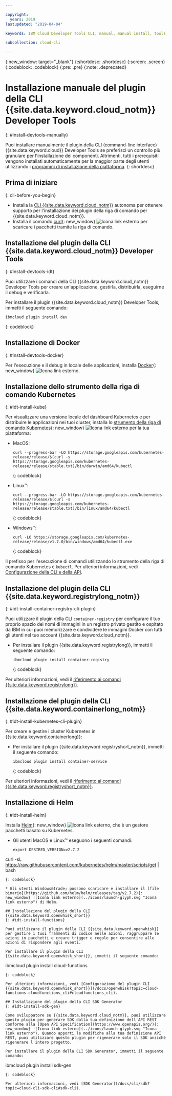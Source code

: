 ```yaml
---

copyright:
  years: 2019
lastupdated: "2019-04-04"

keywords: IBM Cloud Developer Tools CLI, manual, manual install, tools, components, developer tools, ibmcloud cli, ibmcloud, ibmcloud dev, cli, plugin, plug-in, command line, command-line, developer tools, kubernetes, kubectl

subcollection: cloud-cli

---
```


{:new_window: target="_blank"}
{:shortdesc: .shortdesc}
{:screen: .screen}
{:codeblock: .codeblock}
{:pre: .pre}
{:note: .deprecated}

# Installazione manuale del plugin della CLI {{site.data.keyword.cloud_notm}} Developer Tools
{: #install-devtools-manually}

Puoi installare manualmente il plugin della CLI (command-line interface) {{site.data.keyword.cloud}} Developer Tools se preferisci un controllo più granulare per l'installazione dei componenti. Altrimenti, tutti i prerequisiti vengono installati automaticamente per la maggior parte degli utenti utilizzando i [programmi di installazione della piattaforma](/docs/cli?topic=cloud-cli-ibmcloud-cli#step1-install-idt).
{: shortdesc}

## Prima di iniziare
{: cli-before-you-begin}

* Installa la [CLI {{site.data.keyword.cloud_notm}}](/docs/cli?topic=cloud-cli-install-ibmcloud-cli#install-ibmcloud-cli) autonoma per ottenere supporto per l'installazione dei plugin della riga di comando per {{site.data.keyword.cloud_notm}}.
* Installa il comando [curl](https://curl.haxx.se/download.html){: new_window} ![Icona link esterno](../icons/launch-glyph.svg "Icona link esterno") per scaricare i pacchetti tramite la riga di comando.

## Installazione del plugin della CLI {{site.data.keyword.cloud_notm}} Developer Tools
{: #install-devtools-idt}

Puoi utilizzare i comandi della CLI {{site.data.keyword.cloud_notm}} Developer Tools per creare un'applicazione, gestirla, distribuirla, eseguirne il debug e verificarla.

Per installare il plugin {{site.data.keyword.cloud_notm}} Developer Tools, immetti il seguente comando: 
```
ibmcloud plugin install dev
```
{: codeblock}

## Installazione di Docker
{: #install-devtools-docker}

Per l'esecuzione e il debug in locale delle applicazioni, installa [Docker](https://www.docker.com/get-started){: new_window} ![Icona link esterno](../icons/launch-glyph.svg "Icona link esterno").

## Installazione dello strumento della riga di comando Kubernetes
{: #idt-install-kube}

Per visualizzare una versione locale del dashboard Kubernetes e per distribuire le applicazioni nei tuoi cluster, installa lo [strumento della riga di comando Kubernetes](https://kubernetes.io/docs/tasks/tools/install-kubectl/){: new_window} ![Icona link esterno](../icons/launch-glyph.svg "Icona link esterno") per la tua piattaforma:

* MacOS:
  ```
  curl --progress-bar -LO https://storage.googleapis.com/kubernetes-release/release/$(curl -s https://storage.googleapis.com/kubernetes-release/release/stable.txt)/bin/darwin/amd64/kubectl
  ```
  {: codeblock}

* Linux&trade;:
  ```
  curl --progress-bar -LO https://storage.googleapis.com/kubernetes-release/release/$(curl -s https://storage.googleapis.com/kubernetes-release/release/stable.txt)/bin/linux/amd64/kubectl
  ```
  {: codeblock}

* Windows&trade;:
  ```
  curl -LO https://storage.googleapis.com/kubernetes-release/release/v1.7.0/bin/windows/amd64/kubectl.exe
  ```
  {: codeblock}

Il prefisso per l'esecuzione di comandi utilizzando lo strumento della riga di comando Kubernetes è `kubectl`. Per ulteriori informazioni, vedi [Configurazione della CLI e della API](/docs/containers?topic=containers-cs_cli_install#cs_cli_install).

## Installazione del plugin della CLI {{site.data.keyword.registrylong_notm}}
{: #idt-install-container-registry-cli-plugin}

Puoi utilizzare il plugin della CLI `container-registry` per configurare il tuo proprio spazio dei nomi di immagini in un registro privato gestito e ospitato da IBM in cui puoi memorizzare e condividere le immagini Docker con tutti gli utenti nel tuo account {{site.data.keyword.cloud_notm}}.

* Per installare il plugin {{site.data.keyword.registrylong}}, immetti il seguente comando:
  ```
  ibmcloud plugin install container-registry
  ```
  {: codeblock}

Per ulteriori informazioni, vedi il [riferimento ai comandi {{site.data.keyword.registrylong}}](/docs/services/Registry?topic=registry-registry_cli_reference).

## Installazione del plugin della CLI {{site.data.keyword.containerlong_notm}}
{: #idt-install-kubernetes-cli-plugin}

Per creare e gestire i cluster Kubernetes in {{site.data.keyword.containerlong}}:

* Per installare il plugin {{site.data.keyword.registryshort_notm}}, immetti il seguente comando:
  ```
  ibmcloud plugin install container-service
  ```
  {: codeblock}

Per ulteriori informazioni, vedi il [riferimento ai comandi {{site.data.keyword.registryshort_notm}}](/docs/containers-cli-plugin?topic=containers-cli-plugin-cs_cli_reference).

## Installazione di Helm
{: #idt-install-helm}

Installa [Helm](https://helm.sh/docs/){: new_window} ![Icona link esterno](../icons/launch-glyph.svg "Icona link esterno"), che è un gestore pacchetti basato su Kubernetes.

* Gli utenti MacOS e Linux&trade; eseguono i seguenti comandi:
  ```
  export DESIRED_VERSION=v2.7.2
curl -sL https://raw.githubusercontent.com/kubernetes/helm/master/scripts/get | bash
  ```
  {: codeblock}

* Gli utenti Windows&trade; possono scaricare e installare il [file binario](https://github.com/helm/helm/releases/tag/v2.7.2){: new_window} ![Icona link esterno](../icons/launch-glyph.svg "Icona link esterno") di Helm.

## Installazione del plugin della CLI {{site.data.keyword.openwhisk_short}}
{: #idt-install-functions}

Puoi utilizzare il plugin della CLI {{site.data.keyword.openwhisk}} per gestire i tuoi frammenti di codice nelle azioni, raggruppare le azioni in pacchetti e creare trigger e regole per consentire alle azioni di rispondere agli eventi.

Per installare il plugin della CLI {{site.data.keyword.openwhisk_short}}, immetti il seguente comando:
```
ibmcloud plugin install cloud-functions
```
{: codeblock}

Per ulteriori informazioni, vedi [Configurazione del plugin CLI {{site.data.keyword.openwhisk_short}}](/docs/openwhisk?topic=cloud-functions-cloudfunctions_cli#cloudfunctions_cli).

## Installazione del plugin della CLI SDK Generator
{: #idt-install-sdk-gen}

Come sviluppatore su {{site.data.keyword.cloud_notm}}, puoi utilizzare questo plugin per generare SDK dalla tua definizione dell'API REST conforme alla [Open API Specification](https://www.openapis.org/){: new_window} ![Icona link esterno](../icons/launch-glyph.svg "Icona link esterno"). Quando apporti le modifiche alla tua definizione API REST, puoi utilizzare questo plugin per rigenerare solo il SDK anziché rigenerare l'intero progetto.

Per installare il plugin della CLI SDK Generator, immetti il seguente comando:
```
ibmcloud plugin install sdk-gen
```
{: codeblock}

Per ulteriori informazioni, vedi [SDK Generator](/docs/cli/sdk?topic=cloud-cli-sdk-cli#sdk-cli).
